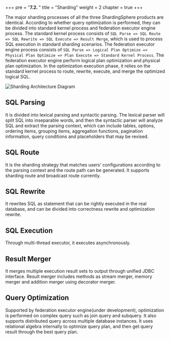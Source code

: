 +++
pre = "<b>7.2. </b>"
title = "Sharding"
weight = 2
chapter = true
+++

The major sharding processes of all the three ShardingSphere products are identical. According to whether query optimization is performed, they can be divided into standard kernel process and federation executor engine process.
The standard kernel process consists of `SQL Parse => SQL Route => SQL Rewrite => SQL Execute => Result Merge`, which is used to process SQL execution in standard sharding scenarios.
The federation executor engine process consists of `SQL Parse => Logical Plan Optimize => Physical Plan Optimize => Plan Execute => Standard Kernel Process`. The federation executor engine perform logical plan optimization and physical plan optimization. In the optimization execution phase, it relies on the standard kernel process to route, rewrite, execute, and merge the optimized logical SQL.

![Sharding Architecture Diagram](https://shardingsphere.apache.org/document/current/img/sharding/sharding_architecture_en_v2.png)

## SQL Parsing

It is divided into lexical parsing and syntactic parsing. The lexical parser will split SQL into inseparable words, and then the syntactic parser will analyze SQL and extract the parsing context, which can include tables, options, ordering items, grouping items, aggregation functions, pagination information, query conditions and placeholders that may be revised.

## SQL Route

It is the sharding strategy that matches users’ configurations according to the parsing context and the route path can be generated. It supports sharding route and broadcast route currently.

## SQL Rewrite

It rewrites SQL as statement that can be rightly executed in the real database, and can be divided into correctness rewrite and optimization rewrite.

## SQL Execution

 Through multi-thread executor, it executes asynchronously.

## Result Merger

It merges multiple execution result sets to output through unified JDBC interface. Result merger includes methods as stream merger, memory merger and addition merger using decorator merger.

## Query Optimization

Supported by federation executor engine(under development), optimization is performed on complex query such as join query and subquery. It also supports distributed query across multiple database instances. It uses relational algebra internally to optimize query plan, and then get query result through the best query plan.
